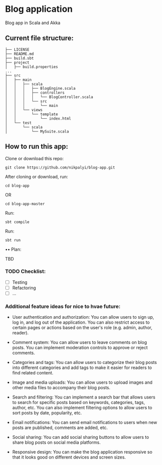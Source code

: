 # Blog application
Blog app in Scala and Akka

## Current file structure:
```
├── LICENSE
├── README.md
├── build.sbt
├── project
│   ├── build.properties
...
├── src
│   ├── main
│   │   ├── scala
│   │   │   ├── BlogEngine.scala
│   │   │   ├── controllers
│   │   │   │   └── BlogController.scala
│   │   │   └── src
│   │   │       └── main
│   │   └── views
│   │       └── template
│   │           └── index.html
│   └── test
│       └── scala
│           └── MySuite.scala
```

## How to run this app:
Clone or download this repo:
```
git clone https://github.com/nikpalyi/blog-app.git
```
After cloning or download, run:
```
cd blog-app
```
OR
```
cd blog-app-master
```
Run:
```
sbt compile
```

Run:
```
sbt run
```

•• Plan:

TBD

### TODO Checklist:
- [ ] Testing
- [ ] Refactoring
- [ ] ... 

### Additional feature ideas for nice to hvae future:

- User authentication and authorization: You can allow users to sign up, log in, and log out of the application. You can also restrict access to certain pages or actions based on the user's role (e.g. admin, author, reader).

- Comment system: You can allow users to leave comments on blog posts. You can implement moderation controls to approve or reject comments.

- Categories and tags: You can allow users to categorize their blog posts into different categories and add tags to make it easier for readers to find related content.

- Image and media uploads: You can allow users to upload images and other media files to accompany their blog posts.

- Search and filtering: You can implement a search bar that allows users to search for specific posts based on keywords, categories, tags, author, etc. You can also implement filtering options to allow users to sort posts by date, popularity, etc.

- Email notifications: You can send email notifications to users when new posts are published, comments are added, etc.

- Social sharing: You can add social sharing buttons to allow users to share blog posts on social media platforms.

- Responsive design: You can make the blog application responsive so that it looks good on different devices and screen sizes.